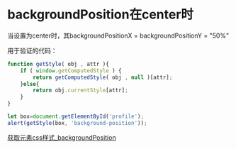 # backgroundPosition在center时

当设置为center时，其backgroundPositionX = backgroundPositionY = "50%"

用于验证的代码：

```js
function getStyle( obj , attr ){
    if ( window.getComputedStyle ) {
        return getComputedStyle( obj , null )[attr];
    }else{
        return obj.currentStyle[attr];
    }
}

let box=document.getElementById('profile');
alert(getStyle(box, 'background-position'));
```

[获取元素css样式_backgroundPosition](../../JavaScript和TypeScript/JavaScript/知识积累/获取元素css样式_backgroundPosition.md)